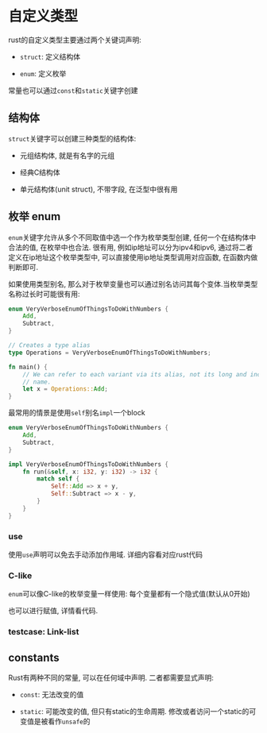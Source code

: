 # 自定义类型

rust的自定义类型主要通过两个关键词声明:

* `struct`: 定义结构体

* `enum`: 定义枚举

常量也可以通过`const`和`static`关键字创建

## 结构体

`struct`关键字可以创建三种类型的结构体:

* 元组结构体, 就是有名字的元组

* 经典C结构体

* 单元结构体(unit struct), 不带字段, 在泛型中很有用

## 枚举 enum

`enum`关键字允许从多个不同取值中选一个作为枚举类型创建, 任何一个在结构体中合法的值, 在枚举中也合法. 很有用, 例如ip地址可以分为ipv4和ipv6, 通过将二者定义在ip地址这个枚举类型中, 可以直接使用ip地址类型调用对应函数, 在函数内做判断即可.

如果使用类型别名, 那么对于枚举变量也可以通过别名访问其每个变体.当枚举类型名称过长时可能很有用:

```rust
enum VeryVerboseEnumOfThingsToDoWithNumbers {
    Add,
    Subtract,
}

// Creates a type alias
type Operations = VeryVerboseEnumOfThingsToDoWithNumbers;

fn main() {
    // We can refer to each variant via its alias, not its long and inconvenient
    // name.
    let x = Operations::Add;
}
```
最常用的情景是使用`self`别名`impl`一个block

```rust
enum VeryVerboseEnumOfThingsToDoWithNumbers {
    Add,
    Subtract,
}

impl VeryVerboseEnumOfThingsToDoWithNumbers {
    fn run(&self, x: i32, y: i32) -> i32 {
        match self {
            Self::Add => x + y,
            Self::Subtract => x - y,
        }
    }
}
```
### use

使用`use`声明可以免去手动添加作用域. 详细内容看对应rust代码

### C-like

`enum`可以像C-like的枚举变量一样使用: 每个变量都有一个隐式值(默认从0开始)

也可以进行赋值, 详情看代码.

### testcase: Link-list

## constants

Rust有两种不同的常量, 可以在任何域中声明. 二者都需要显式声明:

* `const`: 无法改变的值

* `static`: 可能改变的值, 但只有static的生命周期. 修改或者访问一个static的可变值是被看作`unsafe`的

